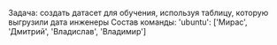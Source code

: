 Задача: создать датасет для обучения, используя таблицу, которую выгрузили дата инженеры
Состав команды: 'ubuntu': ['Мирас', 'Дмитрий', 'Владислав', 'Владимир']